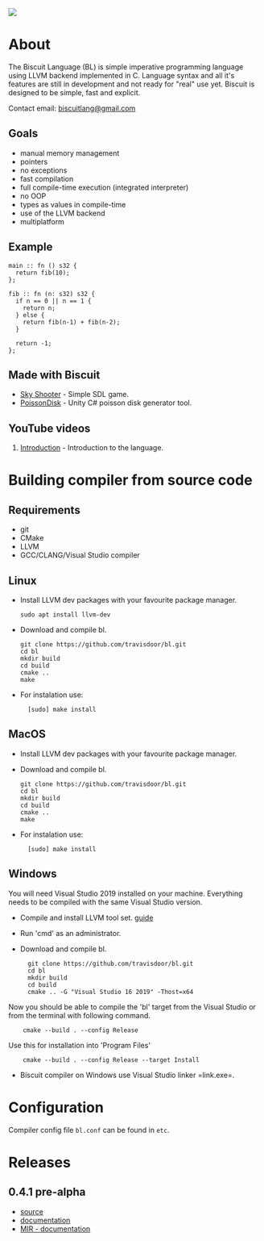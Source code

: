 <a href="https://www.paypal.com/cgi-bin/webscr?cmd=_s-xclick&hosted_button_id=BRSWZ2U7A2TXG&source=url"><img src="https://img.shields.io/badge/Donate-PayPal-green.svg"></a>

# About

The Biscuit Language (BL) is simple imperative programming language using LLVM backend implemented in C. Language syntax and all it's features are still in development and not ready for "real" use yet. Biscuit is designed to be simple, fast and explicit.

Contact email: [biscuitlang@gmail.com](mailto:biscuitlang@gmail.com)


## Goals

-   manual memory management
-   pointers
-   no exceptions
-   fast compilation
-   full compile-time execution (integrated interpreter)
-   no OOP
-   types as values in compile-time
-   use of the LLVM backend
-   multiplatform

## Example

    main :: fn () s32 {
      return fib(10);
    };
    
    fib :: fn (n: s32) s32 {
      if n == 0 || n == 1 {
        return n;
      } else {
        return fib(n-1) + fib(n-2);
      }
    
      return -1;
    };


## Made with Biscuit

-   [Sky Shooter](https://github.com/travisdoor/skyshooter) - Simple SDL game.
-   [PoissonDisk](https://github.com/travisdoor/PoissonDisk) - Unity C# poisson disk generator tool.


## YouTube videos

1.  [Introduction](https://www.youtube.com/watch?v=4UNTkqYakgI&t=22s) - Introduction to the language.


# Building compiler from source code <a id="org81a19ea"></a>


## Requirements

-   git
-   CMake
-   LLVM
-   GCC/CLANG/Visual Studio compiler


## Linux

-   Install LLVM dev packages with your favourite package manager.
    
		sudo apt install llvm-dev

-   Download and compile bl.
    
        git clone https://github.com/travisdoor/bl.git
        cd bl
        mkdir build
        cd build
        cmake ..
        make

- For instalation use: 

		[sudo] make install


## MacOS

-   Install LLVM dev packages with your favourite package manager.
-   Download and compile bl.
    
        git clone https://github.com/travisdoor/bl.git
        cd bl
        mkdir build
        cd build
        cmake ..
        make

- For instalation use: 

		[sudo] make install


## Windows

You will need Visual Studio 2019 installed on your machine. Everything needs to be compiled with the same Visual Studio version.

- Compile and install LLVM tool set. [guide](https://llvm.org/docs/GettingStartedVS.html)
- Run 'cmd' as an administrator.
- Download and compile bl.

		git clone https://github.com/travisdoor/bl.git
		cd bl
		mkdir build
		cd build
		cmake .. -G "Visual Studio 16 2019" -Thost=x64

Now you should be able to compile the 'bl' target from the Visual Studio or from the terminal with following command.

		cmake --build . --config Release
     
Use this for installation into 'Program Files'

		cmake --build . --config Release --target Install

- Biscuit compiler on Windows use Visual Studio linker =link.exe=. 

# Configuration 
   Compiler config file `bl.conf` can be found in `etc`.

# Releases


## 0.4.1 pre-alpha

-   [source](https://github.com/travisdoor/bl)
-   [documentation](https://travisdoor.github.io/bl/documentation.html)
-   [MIR - documentation](https://travisdoor.github.io/bl/MIR.html)

